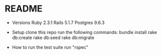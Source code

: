 # README

* Versions
Ruby 2.3.1
Rails 5.1.7
Postgres 9.6.3

* Setup
clone this repo
run the following commands:
bundle install
rake db:create
rake db:seed
rake db:migrate

* How to run the test suite
run "rspec"
